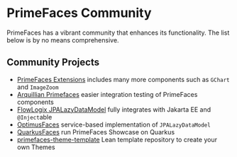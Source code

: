 # PrimeFaces Community

PrimeFaces has a vibrant community that enhances its functionality. The list below is by no means comprehensive.

## Community Projects

* [PrimeFaces Extensions](https://primefaces-extensions.github.io) includes many more components such as `GChart` and `ImageZoom`
* [Arquillian Primefaces](https://github.com/omnifaces/arquillian-primefaces) easier integration testing of PrimeFaces components
* [FlowLogix JPALazyDataModel](https://docs.flowlogix.com/#section-jpa-lazymodel)
  fully integrates with Jakarta EE and `@Inject`able
* [OptimusFaces](https://github.com/omnifaces/optimusfaces) service-based implementation of `JPALazyDataModel`
* [QuarkusFaces](https://github.com/melloware/quarkus-faces) run PrimeFaces Showcase on Quarkus
* [primefaces-theme-template](https://github.com/jungm/primefaces-theme-template) Lean template repository to create your own Themes
